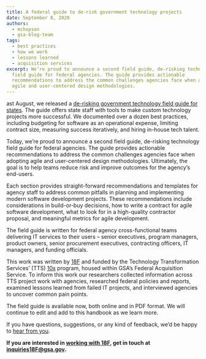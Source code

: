 ```yaml
---
title: A federal guide to de-risk government technology projects
date: September 8, 2020
authors:
  - mchopson
  - gsa-blog-team
tags:
  - best practices
  - how we work
  - lessons learned
  - acquisition services
excerpt: We’re proud to announce a second field guide, de-risking technology
  field guide for federal agencies. The guide provides actionable
  recommendations to address the common challenges agencies face when adopting
  agile and user-centered design methodologies.
---
```

ast August, we released a [de-risking government technology field guide for states](https://github.com/18F/derisking-gov-tech/blob/master/State%20Field%20Guide%20-%20Agile%20Budgeting%20%26%20Oversight.pdf). The guide offers state staff with tools to make custom technology projects more successful. We documented over a dozen best practices, including budgeting for software as an operational expense, limiting contract size, measuring success iteratively, and hiring in-house tech talent.

Today, we’re proud to announce a second field guide, de-risking technology field guide for federal agencies. The guide provides actionable recommendations to address the common challenges agencies face when adopting agile and user-centered design methodologies. Ultimately, the goal is to help teams reduce risk and improve outcomes for the agency’s end-users.

Each section provides straight-forward recommendations and templates for agency staff to address common pitfalls in planning and implementing modern software development projects. These recommendations include considerations in build-or-buy decisions, how to write a contract for agile software development, what to look for in a high-quality contractor proposal, and meaningful metrics for agile development.

The field guide is written for federal agency cross-functional teams delivering IT services to their users – senior executives, program managers, product owners, senior procurement executives, contracting officers, IT managers, and funding officials.

This work was written by [18F](https://18f.gsa.gov/) and funded by the Technology Transformation Services’ (TTS) [10x](https://10x.gsa.gov/) program, housed within GSA’s Federal Acquisition Service. To inform this work our researchers collected information across TTS project work with agencies, researched federal policies and reports, examined lessons learned from failed IT projects, and interviewed agencies to uncover common pain points.

The field guide is available now, both online and in PDF format. We will continue to edit and add to this handbook as we learn more.

If you have questions, suggestions, or any kind of feedback, we’d be happy to [hear from you](mailto:18F@gsa.gov).

**If you are interested in [working with 18F](https://18f.gsa.gov/how-we-work/), get in touch at [inquiries18F@gsa.gov](mailto:inquiries18F@gsa.gov).**